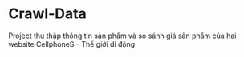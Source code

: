 # Crawl-Data
Project thu thập thông tin sản phẩm và so sánh giá sản phẩm của hai website CellphoneS - Thế giới di động

